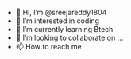 - 👋 Hi, I’m @sreejareddy1804
- 👀 I’m interested in coding
- 🌱 I’m currently learning Btech
- 💞️ I’m looking to collaborate on ...
- 📫 How to reach me 

<!---
sreejareddy1804/sreejareddy1804 is a ✨ special ✨ repository because its `README.md` (this file) appears on your GitHub profile.
You can click the Preview link to take a look at your changes.
--->
